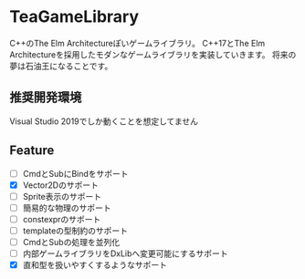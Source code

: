 # TeaGameLibrary
C++のThe Elm Architectureぽいゲームライブラリ。
C++17とThe Elm Architectureを採用したモダンなゲームライブラリを実装していきます。
将来の夢は石油王になることです。

## 推奨開発環境
Visual Studio 2019でしか動くことを想定してません

## Feature

- [ ] CmdとSubにBindをサポート
- [x] Vector2Dのサポート
- [ ] Sprite表示のサポート
- [ ] 簡易的な物理のサポート
- [ ] constexprのサポート
- [ ] templateの型制約のサポート
- [ ] CmdとSubの処理を並列化 
- [ ] 内部ゲームライブラリをDxLibへ変更可能にするサポート
- [x] 直和型を扱いやすくするようなサポート
